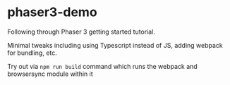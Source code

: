 # phaser3-demo
Following through Phaser 3 getting started tutorial.

Minimal tweaks including using Typescript instead of JS, adding webpack for bundling, etc.

Try out via `npm run build` command which runs the webpack and browsersync module within it
